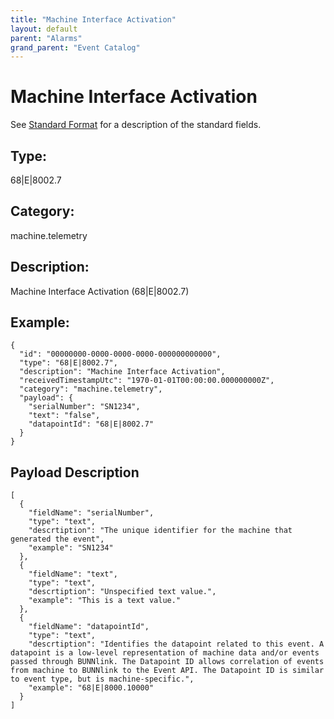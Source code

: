 ```yaml
---
title: "Machine Interface Activation"
layout: default
parent: "Alarms"
grand_parent: "Event Catalog"
---
```


# Machine Interface Activation

See [Standard Format](/event-subscriptions/event-format) for a description of the standard fields.

## Type:

68\|E\|8002.7

## Category:

machine.telemetry

## Description: 

Machine Interface Activation (68\|E\|8002.7)

## Example:

```
{
  "id": "00000000-0000-0000-0000-000000000000",
  "type": "68|E|8002.7",
  "description": "Machine Interface Activation",
  "receivedTimestampUtc": "1970-01-01T00:00:00.000000000Z",
  "category": "machine.telemetry",
  "payload": {
    "serialNumber": "SN1234",
    "text": "false",
    "datapointId": "68|E|8002.7"
  }
}
```

## Payload Description

```
[
  {
    "fieldName": "serialNumber",
    "type": "text",
    "descrtiption": "The unique identifier for the machine that generated the event",
    "example": "SN1234"
  },
  {
    "fieldName": "text",
    "type": "text",
    "descrtiption": "Unspecified text value.",
    "example": "This is a text value."
  },
  {
    "fieldName": "datapointId",
    "type": "text",
    "descrtiption": "Identifies the datapoint related to this event. A datapoint is a low-level representation of machine data and/or events passed through BUNNlink. The Datapoint ID allows correlation of events from machine to BUNNlink to the Event API. The Datapoint ID is similar to event type, but is machine-specific.",
    "example": "68|E|8000.10000"
  }
]
```

